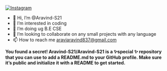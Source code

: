 [![Instagram](C:\Users\82818\OneDrive\Pictures\Screenshots)](https://www.instagram.com/_aravind_selvaraj_/)
- 👋 Hi, I’m @Aravind-S21
- 👀 I’m interested in coding
- 🌱 I’m doing ug B.E CSE
- 💞️ I’m looking to collaborate on any small projects with any language
- 📫 How to reach me araviaravind837@gmail.com


**You found a secret! Aravind-S21/Aravind-S21 is a ✨special ✨ repository that you can use to add a README.md to your GitHub profile. Make sure it’s public and initialize it with a README to get started.**
